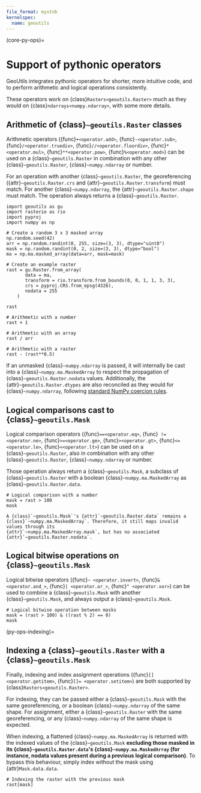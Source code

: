 ```yaml
---
file_format: mystnb
kernelspec:
  name: geoutils
---
```


(core-py-ops)=
# Support of pythonic operators

GeoUtils integrates pythonic operators for shorter, more intuitive code, and to perform arithmetic and logical operations consistently.

These operators work on {class}`Rasters<geoutils.Raster>` much as they would on {class}`ndarrays<numpy.ndarray>`, with some more details.

## Arithmetic of {class}`~geoutils.Raster` classes

Arithmetic operators ({func}`+<operator.add>`, {func}`-<operator.sub>`, {func}`/<operator.truediv>`, {func}`//<operator.floordiv>`, {func}`*<operator.mul>`,
{func}`**<operator.pow>`, {func}`%<operator.mod>`) can be used on a {class}`~geoutils.Raster` in combination with any other {class}`~geoutils.Raster`,
{class}`~numpy.ndarray` or number.

For an operation with another {class}`~geoutils.Raster`, the georeferencing ({attr}`~geoutils.Raster.crs` and {attr}`~geoutils.Raster.transform`) must match.
For another {class}`~numpy.ndarray`, the {attr}`~geoutils.Raster.shape` must match. The operation always returns a {class}`~geoutils.Raster`.

```{code-cell} ipython3
import geoutils as gu
import rasterio as rio
import pyproj
import numpy as np

# Create a random 3 x 3 masked array
np.random.seed(42)
arr = np.random.randint(0, 255, size=(3, 3), dtype="uint8")
mask = np.random.randint(0, 2, size=(3, 3), dtype="bool")
ma = np.ma.masked_array(data=arr, mask=mask)

# Create an example raster
rast = gu.Raster.from_array(
       data = ma,
       transform = rio.transform.from_bounds(0, 0, 1, 1, 3, 3),
       crs = pyproj.CRS.from_epsg(4326),
       nodata = 255
    )

rast
```

```{code-cell} ipython3
# Arithmetic with a number
rast + 1
```

```{code-cell} ipython3
# Arithmetic with an array
rast / arr

```
```{code-cell} ipython3
# Arithmetic with a raster
rast - (rast**0.5)
```

If an unmasked {class}`~numpy.ndarray` is passed, it will internally be cast into a {class}`~numpy.ma.MaskedArray` to respect the propagation of
{class}`~geoutils.Raster.nodata` values. Additionally, the {attr}`~geoutils.Raster.dtypes` are also reconciled as they would for {class}`~numpy.ndarray`,
following [standard NumPy coercion rules](https://numpy.org/doc/stable/reference/generated/numpy.find_common_type.html).

## Logical comparisons cast to {class}`~geoutils.Mask`

Logical comparison operators ({func}`==<operator.eq>`, {func}` != <operator.ne>`, {func}`>=<operator.ge>`, {func}`><operator.gt>`, {func}`<=<operator.le>`,
{func}`<<operator.lt>`) can be used on a {class}`~geoutils.Raster`, also in combination with any other {class}`~geoutils.Raster`, {class}`~numpy.ndarray` or
number.

Those operation always return a {class}`~geoutils.Mask`, a subclass of {class}`~geoutils.Raster` with a boolean {class}`~numpy.ma.MaskedArray`
as {class}`~geoutils.Raster.data`.

```{code-cell} ipython3
# Logical comparison with a number
mask = rast > 100
mask
```

```{note}
A {class}`~geoutils.Mask`'s {attr}`~geoutils.Raster.data` remains a {class}`~numpy.ma.MaskedArray`. Therefore, it still maps invalid values through its
{attr}`~numpy.ma.MaskedArray.mask`, but has no associated {attr}`~geoutils.Raster.nodata`.
```

## Logical bitwise operations on {class}`~geoutils.Mask`

Logical bitwise operators ({func}`~ <operator.invert>`, {func}`& <operator.and_>`, {func}`| <operator.or_>`, {func}`^ <operator.xor>`) can be used to
combine a {class}`~geoutils.Mask` with another {class}`~geoutils.Mask`, and always output a {class}`~geoutils.Mask`.

```{code-cell} ipython3
# Logical bitwise operation between masks
mask = (rast > 100) & ((rast % 2) == 0)
mask
```

(py-ops-indexing)=

## Indexing a {class}`~geoutils.Raster` with a {class}`~geoutils.Mask`

Finally, indexing and index assignment operations ({func}`[] <operator.getitem>`, {func}`[]= <operator.setitem>`) are both supported by
{class}`Rasters<geoutils.Raster>`.

For indexing, they can be passed either a {class}`~geoutils.Mask` with the same georeferencing, or a boolean {class}`~numpy.ndarray` of the same shape.
For assignment, either a {class}`~geoutils.Raster` with the same georeferencing, or any {class}`~numpy.ndarray` of the same shape is expected.

When indexing, a flattened {class}`~numpy.ma.MaskedArray` is returned with the indexed values of the {class}`~geoutils.Mask` **excluding those masked in its
{class}`~geoutils.Raster.data`'s {class}`~numpy.ma.MaskedArray` (for instance, nodata values present during a previous logical comparison)**. To bypass this
behaviour, simply index without the mask using {attr}`Mask.data.data`.

```{code-cell} ipython3
# Indexing the raster with the previous mask
rast[mask]
```
